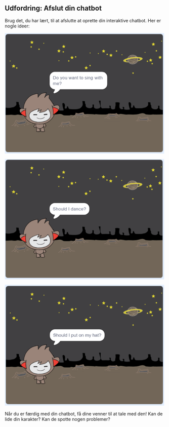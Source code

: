 ## Udfordring: Afslut din chatbot

Brug det, du har lært, til at afslutte at oprette din interaktive chatbot. Her er nogle ideer:

![ChatBot ideer](images/chatbot-ideas1.png)

![ChatBot ideer](images/chatbot-ideas2.png)

![ChatBot ideer](images/chatbot-ideas3.png)

Når du er færdig med din chatbot, få dine venner til at tale med den! Kan de lide din karakter? Kan de spotte nogen problemer?
